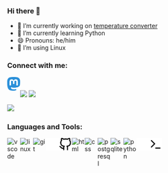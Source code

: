 ### Hi there 👋
- 🔭 I’m currently working on [temperature converter](https://github.com/Erase01/Temperaturenumrechner)
- 🌱 I’m currently learning Python
- 😄 Pronouns: he/him
- 🐧 I’m using Linux

### Connect with me:

[<img align="left" alt="erase | Mastodon" width="30px" src="./img/mastodon-icon.svg"
/>][Mastodon]

<br/>


![](https://github-readme-stats.vercel.app/api/top-langs/?username=Erase01&layout=compact&theme=dark)
![](https://github-readme-stats.vercel.app/api?username=Erase01&show_icons=true&theme=dark)

[![](https://streak-stats.demolab.com/?user=Erase01&theme=dark)](https://git.io/streak-stats)

### Languages and Tools:

<img align="left" alt="vscode" width="30px" src="https://cdn.jsdelivr.net/gh/devicons/devicon/icons/vscode/vscode-original.svg"/>
<img align="left" alt="linux" width="30px" src="https://cdn.jsdelivr.net/gh/devicons/devicon/icons/linux/linux-original.svg"/>
<img align="left" alt="git" width="30px" src="https://cdn.jsdelivr.net/gh/devicons/devicon/icons/git/git-original.svg"/>
<img align="left" alt="github" width="30px" src="./img/github-dark.svg#gh-dark-mode-only"/>
<img align="left" alt="github" width="30px" src="./img/github-light.svg#gh-light-mode-only"/>
<img align="left" alt="html" width="30px" src="https://cdn.jsdelivr.net/gh/devicons/devicon/icons/html5/html5-plain.svg"/>
<img align="left" alt="css" width="30px" src="https://cdn.jsdelivr.net/gh/devicons/devicon/icons/css3/css3-plain.svg"/>
<img align="left" alt="postgresql" width="30px" src="https://cdn.jsdelivr.net/gh/devicons/devicon/icons/postgresql/postgresql-original.svg"/>
<img align="left" alt="sqlite" width="30px" src="https://cdn.jsdelivr.net/gh/devicons/devicon/icons/sqlite/sqlite-original.svg"/>
<img align="left" alt="python" width="30px" src="https://cdn.jsdelivr.net/gh/devicons/devicon/icons/python/python-plain.svg"/>
<img align="left" alt="terminal" width="30px" src="./img/terminal-dark.svg#gh-dark-mode-only"/>
<img align="left" alt="terminal" width="30px" src="./img/terminal-light.svg#gh-light-mode-only"/>

[Mastodon]: https://chaos.social/@erase
